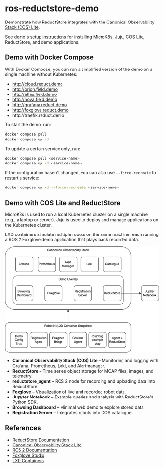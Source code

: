 # ros-reductstore-demo

Demonstrate how [ReductStore](https://www.reduct.store) integrates with the [Canonical Observability Stack (COS) Lite](https://charmhub.io/topics/canonical-observability-stack/editions/lite).

See demo's [setup instructions](docs/setup.md) for installing MicroK8s, Juju, COS Lite, ReductStore, and demo applications.

## Demo with Docker Compose

With Docker Compose, you can run a simplified version of the demo on a single machine without Kubernetes:

- http://cloud.reduct.demo
- http://orion.field.demo
- http://atlas.field.demo
- http://nova.field.demo
- http://grafana.reduct.demo
- http://foxglove.reduct.demo
- http://traefik.reduct.demo

To start the demo, run:

```bash
docker compose pull
docker compose up -d
```

To update a certain service only, run:

```bash
docker compose pull <service-name>
docker compose up -d <service-name>
```
If the configuration hasen't changed, you can also use `--force-recreate` to restart a service:

```bash
docker compose up -d --force-recreate <service-name>
```


## Demo with COS Lite and ReductStore

MicroK8s is used to run a local Kubernetes cluster on a single machine (e.g., a laptop or server). Juju is used to deploy and manage applications on the Kubernetes cluster. 

LXD containers simulate multiple robots on the same machine, each running a ROS 2 Foxglove demo application that plays back recorded data.

![Diagram](docs/diagram.drawio.png)

- **Canonical Observability Stack (COS) Lite** – Monitoring and logging with Grafana, Prometheus, Loki, and Alertmanager.
- **ReductStore** – Time series object storage for MCAP files, images, and telemetry.
- **reductstore_agent** – ROS 2 node for recording and uploading data into ReductStore.
- **Foxglove** – Visualization of live and recorded robot data.
- **Jupyter Notebook** – Example queries and analysis with ReductStore's Python SDK.
- **Browsing Dashboard** – Minimal web demo to explore stored data.
- **Registration Server** – Integrates robots into COS catalogue.





## References

- [ReductStore Documentation](https://reduct.store/docs)
- [Canonical Observability Stack Lite](https://charmhub.io/topics/canonical-observability-stack/editions/lite)
- [ROS 2 Documentation](https://docs.ros.org)
- [Foxglove Studio](https://foxglove.dev)
- [LXD Containers](https://canonical.com/lxd)
